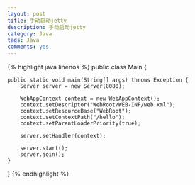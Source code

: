 ```yaml
---
layout: post
title: 手动启动jetty
description: 手动启动jetty
category: Java
tags: Java
comments: yes
---
```


{% highlight java linenos %}
public class Main {

    public static void main(String[] args) throws Exception {
        Server server = new Server(8080);

        WebAppContext context = new WebAppContext();
        context.setDescriptor("WebRoot/WEB-INF/web.xml");
        context.setResourceBase("WebRoot");
        context.setContextPath("/hello");
        context.setParentLoaderPriority(true);

        server.setHandler(context);

        server.start();
        server.join();
    }

}
{% endhighlight %}